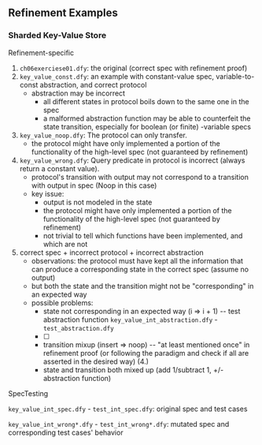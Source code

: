 ## Refinement Examples

### Sharded Key-Value Store
Refinement-specific

1. `ch06exerciese01.dfy`: the original (correct spec with refinement proof)
2. `key_value_const.dfy`: an example with constant-value spec, variable-to-const abstraction, and correct protocol
    * abstraction may be incorrect
        * all different states in protocol boils down to the same one in the spec
        * a malformed abstraction function may be able to counterfeit the state transition, especially for boolean (or finite) -variable specs
3. `key_value_noop.dfy`: The protocol can only transfer.
    * the protocol might have only implemented a portion of the functionality of the high-level spec (not guaranteed by refinement)
4. `key_value_wrong.dfy`: Query predicate in protocol is incorrect (always return a constant value).
    * protocol's transition with output may not correspond to a transition with output in spec (Noop in this case)
    * key issue:
        * output is not modeled in the state
        * the protocol might have only implemented a portion of the functionality of the high-level spec (not guaranteed by refinement)
        * not trivial to tell which functions have been implemented, and which are not
5. correct spec + incorrect protocol + incorrect abstraction
    * observations: the protocol must have kept all the information that can produce a corresponding state in the correct spec (assume no output)
    * but both the state and the transition might not be "corresponding" in an expected way
    * possible problems:
        * state not corresponding in an expected way (i => i + 1) -- test abstraction function `key_value_int_abstraction.dfy` - `test_abstraction.dfy`
        - [ ] 
        * transition mixup (insert => noop) -- "at least mentioned once" in refinement proof (or following the paradigm and check if all are asserted in the desired way) (4.)
        * state and transition both mixed up (add 1/subtract 1, +/- abstraction function)

SpecTesting

`key_value_int_spec.dfy` - `test_int_spec.dfy`: original spec and test cases

`key_value_int_wrong*.dfy` - `test_int_wrong*.dfy`: mutated spec and corresponding test cases' behavior


